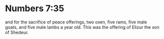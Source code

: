 # Numbers 7:35

and for the sacrifice of peace offerings, two oxen, five rams, five male goats, and five male lambs a year old. This was the offering of Elizur the son of Shedeur.
